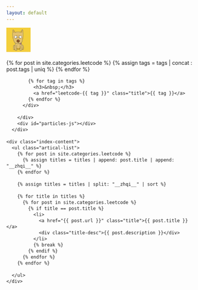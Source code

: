 ```yaml
---
layout: default
---
```


<body>
  <div class="index-wrapper">
    <div class="aside">
      <div class="info-card">
        <div id="divcss5"><img src="/images/header.png" width="64px" /><br/><br/></div>
          <div align="left" id="index_tag">
            <script src="/js/dynamic-scrollbarl.js"></script>
            {% for post in site.categories.leetcode %}
              {% assign tags = tags | concat : post.tags | uniq %}
            {% endfor %}
          
            {% for tag in tags %}
              <h3>&nbsp;</h3>
              <a href="leetcode-{{ tag }}" class="title">{{ tag }}</a>
            {% endfor %}
          </div>

        </div>
        <div id="particles-js"></div>
      </div>

    <div class="index-content">
      <ul class="artical-list">
        {% for post in site.categories.leetcode %}
          {% assign titles = titles | append: post.title | append: "__zhqi__" %}
        {% endfor %}
        
        {% assign titles = titles | split: "__zhqi__" | sort %}
        
        {% for title in titles %}
          {% for post in site.categories.leetcode %}
            {% if title == post.title %}
              <li>
                <a href="{{ post.url }}" class="title">{{ post.title }}</a>
                <div class="title-desc">{{ post.description }}</div>
              </li>
              {% break %}
            {% endif %}
          {% endfor %}
        {% endfor %}

      </ul>
    </div>
    
  </div>
</body>
